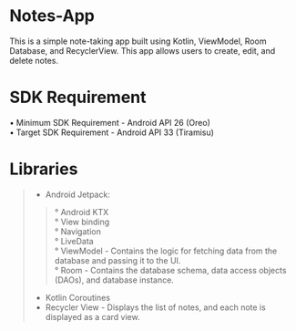 # Notes-App
This is a simple note-taking app built using Kotlin, ViewModel, Room Database, and RecyclerView. This app allows users to create, edit, and delete notes.

# SDK Requirement
• Minimum SDK Requirement - Android API 26 (Oreo)  
• Target SDK Requirement - Android API 33 (Tiramisu)

# Libraries
>* Android Jetpack:  
>>° Android KTX  
° View binding   
° Navigation  
° LiveData     
° ViewModel -  Contains the logic for fetching data from the database and passing it to the UI.  
° Room - Contains the database schema, data access objects (DAOs), and database instance.  
>* Kotlin Coroutines
>* Recycler View - Displays the list of notes, and each note is displayed as a card view.
